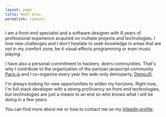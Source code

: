 ```yaml
---
layout: page
title: Meet Alex
permalink: /about/
---
```


I am a front-end specialist and a software designer with 8 years of professional experience acquired on multiple projects and technologies. I love new challenges and I don't hesitate to seek knowledge in areas that are not in my comfort zone, be it visual effects programming or even music playing.

I have also a personal commitment to hackers, doers communities. That's why I contribute to the organization of the parisian javascript community [Paris.js](http://parisjs.org) and I co-organize every year the web-only demoparty, [DemoJS](http://demojs.org).

I'm always looking for new opportunities to widen my horizons. Right now, I'm full stack developer with a strong proficiency on front end technologies, but technologies are just a means to an end so who knows what I will be doing in a few years.

You can find more about me or how to contact me on my [linkedin profile](//lnkd.in/pGpKxY).

